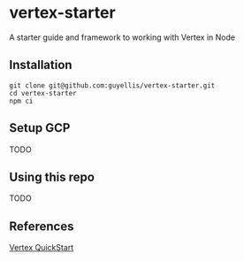 # vertex-starter

A starter guide and framework to working with Vertex in Node

## Installation

```
git clone git@github.com:guyellis/vertex-starter.git
cd vertex-starter
npm ci
```

## Setup GCP

TODO

## Using this repo

TODO

## References

[Vertex QuickStart](https://cloud.google.com/vertex-ai/docs/generative-ai/start/quickstarts/api-quickstart)
